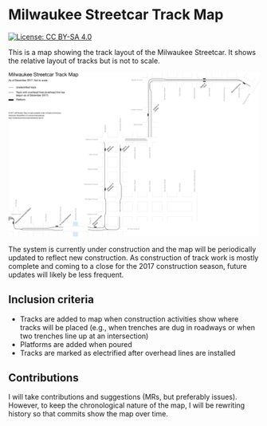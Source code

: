 Milwaukee Streetcar Track Map
=============================
[![License: CC BY-SA 4.0](https://img.shields.io/badge/License-CC%20BY--SA%204.0-lightgrey.svg)](http://creativecommons.org/licenses/by-sa/4.0/)

This is a map showing the track layout of the Milwaukee Streetcar.
It shows the relative layout of tracks but is not to scale.

![Milwaukee Streetcar track map](Track_map.png)

The system is currently under construction and the map will be periodically
updated to reflect new construction. As construction of track work is mostly
complete and coming to a close for the 2017 construction season, future updates
will likely be less frequent.

Inclusion criteria
------------------
*  Tracks are added to map when construction activities show where tracks will
   be placed (e.g., when trenches are dug in roadways or when two trenches line
   up at an intersection)
*  Platforms are added when poured
*  Tracks are marked as electrified after overhead lines are installed

Contributions
-------------
I will take contributions and suggestions (MRs, but preferably issues). However,
to keep the chronological nature of the map, I will be rewriting history so that commits show the map over time.
